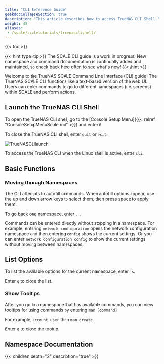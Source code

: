 ```yaml
---
title: "CLI Reference Guide"
geekdocCollapseSection: true
description: "This article describes how to access TrueNAS CLI Shell."
weight: 45
aliases:
 - /scale/scaletutorials/truenasclishell/
---
```


{{< toc >}}

{{< hint type=tip >}}
The SCALE CLI guide is a work in progress!
New namespace and command documentation is continually added and maintained, so check back here often to see what's new!
{{< /hint >}}

Welcome to the TrueNAS SCALE Command Line Interface (CLI) guide!
The TrueNAS SCALE CLI functions like a text-based version of the web UI.
Users can enter commands to go to different namespaces (i.e. screens) within SCALE and perform actions.

## Launch the TrueNAS CLI Shell

To open the TrueNAS CLI shell, go to the [Console Setup Menu]({{< relref "ConsoleSetupMenuScale.md" >}}) and enter `6`.

To close the TrueNAS CLI shell, enter `quit` or `exit`.

![TrueNASCLIlaunch](/images/SCALE/TrueNASCLIlaunch.png "TrueNAS CLI Shell")

To access the TrueNAS CLI when the Linux shell is active, enter `cli`.

## Basic Functions

### Moving through Namespaces

The CLI attempts to autofill commands.
When autofill options appear, use the up and down arrow keys to select them, then press <kbd>space</kbd> to apply them.

To go back one namespace, enter `..`.

Commands can be entered directly without stopping in a namespace.
For example, entering `network configuration` opens the network configuration namespace and then entering `config` shows the current settings.
Or you can enter `network configuration config` to show the current settings without moving between namespaces.

## List Options

To list the available options for the current namespace, enter `ls`.

Enter `q` to close the list.

### Show Tooltips

After you go to a namespace that has available commands, you can view tooltips for using commands by entering `man [command]`

For example, `account user` then `man create`

Enter `q` to close the tooltip.

## Namespace Documentation

{{< children depth="2" description="true" >}}
